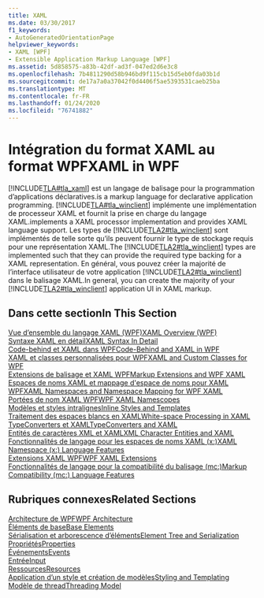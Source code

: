 ```yaml
---
title: XAML
ms.date: 03/30/2017
f1_keywords:
- AutoGeneratedOrientationPage
helpviewer_keywords:
- XAML [WPF]
- Extensible Application Markup Language [WPF]
ms.assetid: 5d858575-a83b-42df-ad3f-047ed2d6e3c8
ms.openlocfilehash: 7b4811290d58b946bd9f115cb15d5eb0fda03b1d
ms.sourcegitcommit: de17a7a0a37042f0d4406f5ae5393531caeb25ba
ms.translationtype: MT
ms.contentlocale: fr-FR
ms.lasthandoff: 01/24/2020
ms.locfileid: "76741882"
---
```

# <a name="xaml-in-wpf"></a><span data-ttu-id="0e8f3-102">Intégration du format XAML au format WPF</span><span class="sxs-lookup"><span data-stu-id="0e8f3-102">XAML in WPF</span></span>

[!INCLUDE[TLA#tla_xaml](../../../../includes/tlasharptla-xaml-md.md)] <span data-ttu-id="0e8f3-103">est un langage de balisage pour la programmation d’applications déclaratives.</span><span class="sxs-lookup"><span data-stu-id="0e8f3-103">is a markup language for declarative application programming.</span></span> [!INCLUDE[TLA#tla_winclient](../../../../includes/tlasharptla-winclient-md.md)] <span data-ttu-id="0e8f3-104">implémente une implémentation de processeur XAML et fournit la prise en charge du langage XAML.</span><span class="sxs-lookup"><span data-stu-id="0e8f3-104">implements a XAML processor implementation and provides XAML language support.</span></span> <span data-ttu-id="0e8f3-105">Les types de [!INCLUDE[TLA2#tla_winclient](../../../../includes/tla2sharptla-winclient-md.md)] sont implémentés de telle sorte qu’ils peuvent fournir le type de stockage requis pour une représentation XAML.</span><span class="sxs-lookup"><span data-stu-id="0e8f3-105">The [!INCLUDE[TLA2#tla_winclient](../../../../includes/tla2sharptla-winclient-md.md)] types are implemented such that they can provide the required type backing for a XAML representation.</span></span> <span data-ttu-id="0e8f3-106">En général, vous pouvez créer la majorité de l’interface utilisateur de votre application [!INCLUDE[TLA2#tla_winclient](../../../../includes/tla2sharptla-winclient-md.md)] dans le balisage XAML.</span><span class="sxs-lookup"><span data-stu-id="0e8f3-106">In general, you can create the majority of your [!INCLUDE[TLA2#tla_winclient](../../../../includes/tla2sharptla-winclient-md.md)] application UI in XAML markup.</span></span>  
  
## <a name="in-this-section"></a><span data-ttu-id="0e8f3-107">Dans cette section</span><span class="sxs-lookup"><span data-stu-id="0e8f3-107">In This Section</span></span>  

[<span data-ttu-id="0e8f3-108">Vue d’ensemble du langage XAML (WPF)</span><span class="sxs-lookup"><span data-stu-id="0e8f3-108">XAML Overview (WPF)</span></span>](xaml-overview-wpf.md)  
[<span data-ttu-id="0e8f3-109">Syntaxe XAML en détail</span><span class="sxs-lookup"><span data-stu-id="0e8f3-109">XAML Syntax In Detail</span></span>](xaml-syntax-in-detail.md)  
[<span data-ttu-id="0e8f3-110">Code-behind et XAML dans WPF</span><span class="sxs-lookup"><span data-stu-id="0e8f3-110">Code-Behind and XAML in WPF</span></span>](code-behind-and-xaml-in-wpf.md)  
[<span data-ttu-id="0e8f3-111">XAML et classes personnalisées pour WPF</span><span class="sxs-lookup"><span data-stu-id="0e8f3-111">XAML and Custom Classes for WPF</span></span>](xaml-and-custom-classes-for-wpf.md)  
[<span data-ttu-id="0e8f3-112">Extensions de balisage et XAML WPF</span><span class="sxs-lookup"><span data-stu-id="0e8f3-112">Markup Extensions and WPF XAML</span></span>](markup-extensions-and-wpf-xaml.md)  
[<span data-ttu-id="0e8f3-113">Espaces de noms XAML et mappage d'espace de noms pour XAML WPF</span><span class="sxs-lookup"><span data-stu-id="0e8f3-113">XAML Namespaces and Namespace Mapping for WPF XAML</span></span>](xaml-namespaces-and-namespace-mapping-for-wpf-xaml.md)  
[<span data-ttu-id="0e8f3-114">Portées de nom XAML WPF</span><span class="sxs-lookup"><span data-stu-id="0e8f3-114">WPF XAML Namescopes</span></span>](wpf-xaml-namescopes.md)  
[<span data-ttu-id="0e8f3-115">Modèles et styles intralignes</span><span class="sxs-lookup"><span data-stu-id="0e8f3-115">Inline Styles and Templates</span></span>](inline-styles-and-templates.md)  
[<span data-ttu-id="0e8f3-116">Traitement des espaces blancs en XAML</span><span class="sxs-lookup"><span data-stu-id="0e8f3-116">White-space Processing in XAML</span></span>](../../../desktop-wpf/xaml-services/white-space-processing.md)  
[<span data-ttu-id="0e8f3-117">TypeConverters et XAML</span><span class="sxs-lookup"><span data-stu-id="0e8f3-117">TypeConverters and XAML</span></span>](typeconverters-and-xaml.md)  
[<span data-ttu-id="0e8f3-118">Entités de caractères XML et XAML</span><span class="sxs-lookup"><span data-stu-id="0e8f3-118">XML Character Entities and XAML</span></span>](../../../desktop-wpf/xaml-services/xml-character-entities.md)  
[<span data-ttu-id="0e8f3-119">Fonctionnalités de langage pour les espaces de noms XAML (x:)</span><span class="sxs-lookup"><span data-stu-id="0e8f3-119">XAML Namespace (x:) Language Features</span></span>](../../../desktop-wpf/xaml-services/namespace-language-features.md)  
[<span data-ttu-id="0e8f3-120">Extensions XAML WPF</span><span class="sxs-lookup"><span data-stu-id="0e8f3-120">WPF XAML Extensions</span></span>](wpf-xaml-extensions.md)  
[<span data-ttu-id="0e8f3-121">Fonctionnalités de langage pour la compatibilité du balisage (mc:)</span><span class="sxs-lookup"><span data-stu-id="0e8f3-121">Markup Compatibility (mc:) Language Features</span></span>](markup-compatibility-mc-language-features.md)  
  
## <a name="related-sections"></a><span data-ttu-id="0e8f3-122">Rubriques connexes</span><span class="sxs-lookup"><span data-stu-id="0e8f3-122">Related Sections</span></span>  

[<span data-ttu-id="0e8f3-123">Architecture de WPF</span><span class="sxs-lookup"><span data-stu-id="0e8f3-123">WPF Architecture</span></span>](wpf-architecture.md)  
[<span data-ttu-id="0e8f3-124">Éléments de base</span><span class="sxs-lookup"><span data-stu-id="0e8f3-124">Base Elements</span></span>](base-elements.md)  
[<span data-ttu-id="0e8f3-125">Sérialisation et arborescence d’éléments</span><span class="sxs-lookup"><span data-stu-id="0e8f3-125">Element Tree and Serialization</span></span>](element-tree-and-serialization.md)  
[<span data-ttu-id="0e8f3-126">Propriétés</span><span class="sxs-lookup"><span data-stu-id="0e8f3-126">Properties</span></span>](properties-wpf.md)  
[<span data-ttu-id="0e8f3-127">Événements</span><span class="sxs-lookup"><span data-stu-id="0e8f3-127">Events</span></span>](events-wpf.md)  
[<span data-ttu-id="0e8f3-128">Entrée</span><span class="sxs-lookup"><span data-stu-id="0e8f3-128">Input</span></span>](input-wpf.md)  
[<span data-ttu-id="0e8f3-129">Ressources</span><span class="sxs-lookup"><span data-stu-id="0e8f3-129">Resources</span></span>](resources-wpf.md)  
[<span data-ttu-id="0e8f3-130">Application d’un style et création de modèles</span><span class="sxs-lookup"><span data-stu-id="0e8f3-130">Styling and Templating</span></span>](../../../desktop-wpf/fundamentals/styles-templates-overview.md)  
[<span data-ttu-id="0e8f3-131">Modèle de thread</span><span class="sxs-lookup"><span data-stu-id="0e8f3-131">Threading Model</span></span>](threading-model.md)
